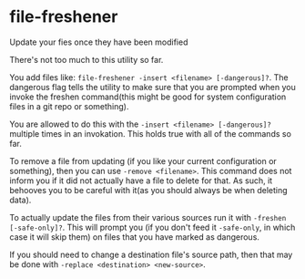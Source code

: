 # file-freshener
Update your fies once they have been modified

There's not too much to this utility so far.

You add files like: `file-freshener -insert <filename> [-dangerous]?`. The
dangerous flag tells the utility to make sure that you are prompted when you
invoke the freshen command(this might be good for system configuration files in
a git repo or something).

You are allowed to do this with the `-insert <filename> [-dangerous]?` multiple
times in an invokation. This holds true with all of the commands so far.

To remove a file from updating (if you like your current configuration or
something), then you can use `-remove <filename>`. This command does not inform
you if it did not actually have a file to delete for that. As such, it behooves
you to be careful with it(as you should always be when deleting data).

To actually update the files from their various sources run it with `-freshen
[-safe-only]?`. This will prompt you (if you don't feed it `-safe-only`, in which case it will skip them) on files that you have marked as dangerous.

If you should need to change a destination file's source path, then that may be done with `-replace <destination> <new-source>`.


